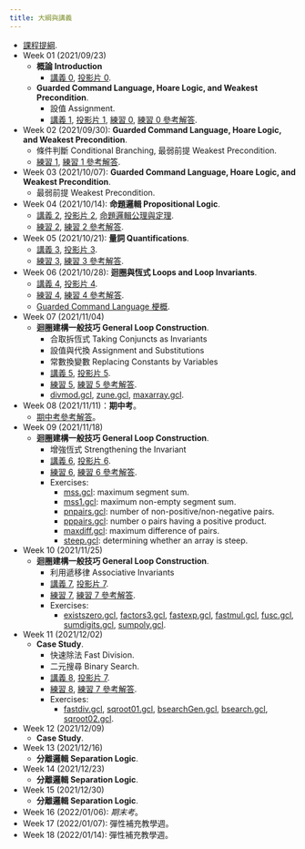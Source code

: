 ```yaml
---
title: 大綱與講義
---
```



* [課程提綱](../assets/syllabus.pdf).
* Week 01 (2021/09/23)
  * **概論 Introduction**
    * [講義 0](../assets/handouts_00.pdf), [投影片 0](../assets/slides_00.pdf).
  * **Guarded Command Language, Hoare Logic, and Weakest Precondition**.
    * 設值 Assignment.
    * [講義 1](../assets/handouts_01.pdf), [投影片 1](../assets/slides_01.pdf),
      [練習 0](../assets/practicals_00.pdf),
      [練習 0 參考解答](../assets/practicals_00_sols.pdf).
* Week 02 (2021/09/30): **Guarded Command Language, Hoare Logic, and Weakest Precondition**.
  * 條件判斷 Conditional Branching, 最弱前提 Weakest Precondition.
  * [練習 1](../assets/practicals_01.pdf), [練習 1 參考解答](../assets/practicals_01_sols.pdf).
* Week 03 (2021/10/07): **Guarded Command Language, Hoare Logic, and Weakest Precondition**.
  * 最弱前提 Weakest Precondition.
* Week 04 (2021/10/14): **命題邏輯 Propositional Logic**.
  * [講義 2](../assets/handouts_02.pdf), [投影片 2](../assets/slides_02.pdf), [命題邏輯公理與定理](../assets/theorems_prop.pdf).
  * [練習 2](../assets/practicals_02.pdf), [練習 2 參考解答](../assets/practicals_02_sols.pdf).
* Week 05 (2021/10/21): **量詞 Quantifications**.
  * [講義 3](../assets/handouts_03.pdf), [投影片 3](../assets/slides_03.pdf).
  * [練習 3](../assets/practicals_03.pdf), [練習 3 參考解答](../assets/practicals_03_sols.pdf).
* Week 06 (2021/10/28): **迴圈與恆式 Loops and Loop Invariants**.
  * [講義 4](../assets/handouts_04.pdf), [投影片 4](../assets/slides_04.pdf).
  * [練習 4](../assets/practicals_04.pdf), [練習 4 參考解答](../assets/practicals_04_sols.pdf).
  * [Guarded Command Language 梗概](../assets/gcl-summary.pdf).
* Week 07 (2021/11/04)
  * **迴圈建構一般技巧 General Loop Construction**.
    * 合取拆恆式 Taking Conjuncts as Invariants
    * 設值與代換 Assignment and Substitutions
    * 常數換變數 Replacing Constants by Variables
    * [講義 5](../assets/handouts_05.pdf), [投影片 5](../assets/slides_05.pdf).
    * [練習 5](../assets/practicals_05.pdf), [練習 5 參考解答](../assets/practicals_05_sols.pdf).
    * [divmod.gcl](../assets/divmod.gcl), [zune.gcl](../assets/zune.gcl), [maxarray.gcl](../assets/maxarray.gcl).
* Week 08 (2021/11/11)：**期中考**。
  * [期中考參考解答](../assets/midterm_sols.pdf)。
* Week 09 (2021/11/18)
  * **迴圈建構一般技巧 General Loop Construction**.
    * 增強恆式 Strengthening the Invariant
    * [講義 6](../assets/handouts_06.pdf), [投影片 6](../assets/slides_06.pdf).
    * [練習 6](../assets/practicals_06.pdf), [練習 6 參考解答](../assets/practicals_06_sols.pdf).
    * Exercises:
      * [mss.gcl](../assets/mss.gcl): maximum segment sum.
      * [mss1.gcl](../assets/mss1.gcl): maximum non-empty segment sum.
      * [pnpairs.gcl](../assets/pnpairs.gcl): number of non-positive/non-negative pairs.
      * [pppairs.gcl](../assets/pppairs.gcl): number o pairs having a positive product.
      * [maxdiff.gcl](../assets/maxdiff.gcl): maximum difference of pairs.
      * [steep.gcl](../assets/steep.gcl): determining whether an array is steep.
* Week 10 (2021/11/25)
  * **迴圈建構一般技巧 General Loop Construction**.
    * 利用遞移律 Associative Invariants
    * [講義 7](../assets/handouts_07.pdf), [投影片 7](../assets/slides_07.pdf).
    * [練習 7](../assets/practicals_07.pdf), [練習 7 參考解答](../assets/practicals_07_sols.pdf).
    * Exercises:
      * [existszero.gcl](../assets/existszero.gcl), [factors3.gcl](../assets/factors3.gcl), [fastexp.gcl](../assets/fastexp.gcl), [fastmul.gcl](../assets/fastmul.gcl), [fusc.gcl](../assets/fusc.gcl), [sumdigits.gcl](../assets/sumdigits.gcl), [sumpoly.gcl](../assets/sumpoly.gcl).
* Week 11 (2021/12/02)
  * **Case Study**.
    * 快速除法 Fast Division.
    * 二元搜尋 Binary Search.
    * [講義 8](../assets/handouts_08.pdf), [投影片 7](../assets/slides_08.pdf).
    * [練習 8](../assets/practicals_08.pdf), [練習 7 參考解答](../assets/practicals_08_sols.pdf).
    * Exercises:
      * [fastdiv.gcl](../assets/fastdiv.gcl), [sqroot01.gcl](../assets/sqroot01.gcl), [bsearchGen.gcl](../assets/bsearchGen.gcl), [bsearch.gcl](../assets/bsearch.gcl), [sqroot02.gcl](../assets/sqroot02.gcl).
* Week 12 (2021/12/09)
  * **Case Study**.
* Week 13 (2021/12/16)
  * **分離邏輯 Separation Logic**.
* Week 14 (2021/12/23)
  * **分離邏輯 Separation Logic**.
* Week 15 (2021/12/30)
  * **分離邏輯 Separation Logic**.
* Week 16 (2022/01/06): *期末考*。
* Week 17 (2022/01/07): 彈性補充教學週。
* Week 18 (2022/01/14): 彈性補充教學週。
